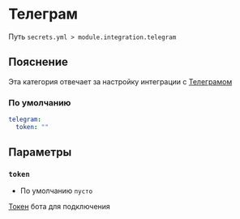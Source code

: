 # Телеграм
Путь `secrets.yml > module.integration.telegram`

## Пояснение
Эта категория отвечает за настройку интеграции с [Телеграмом](/ru/config/module/integration/telegram/)

### По умолчанию
```yaml
telegram:
  token: ""
```

## Параметры

### `token`
- По умолчанию `пусто`

[Токен](https://core.telegram.org/bots/faq#how-do-i-create-a-bot) бота для подключения


